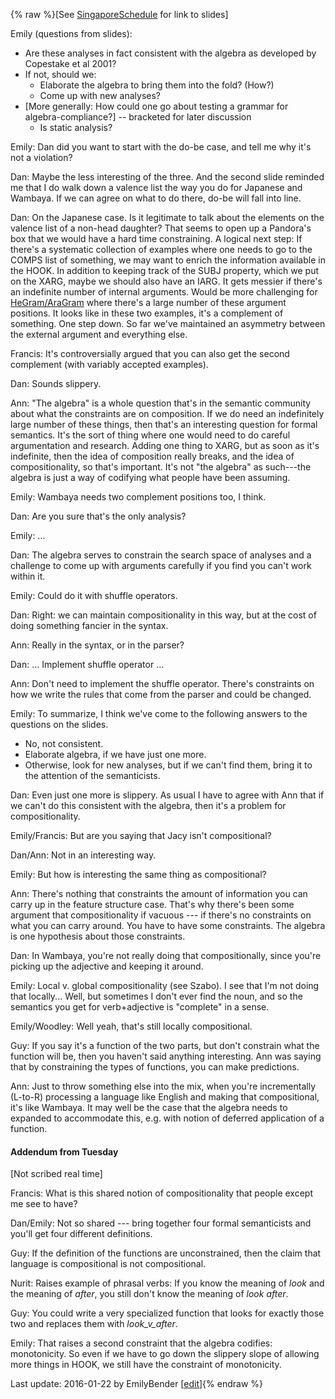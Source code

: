 {% raw %}\[See [SingaporeSchedule](https://blog.inductorsoftware.com/docsproto/summits/SingaporeSchedule) for link to slides\]

Emily (questions from slides):

- Are these analyses in fact consistent with the algebra as developed
by Copestake et al 2001?
- If not, should we:
  - Elaborate the algebra to bring them into the fold? (How?)
  - Come up with new analyses?
- \[More generally: How could one go about testing a grammar for
algebra-compliance?\] -- bracketed for later discussion
  - Is static analysis?

Emily: Dan did you want to start with the do-be case, and tell me why
it's not a violation?

Dan: Maybe the less interesting of the three. And the second slide
reminded me that I do walk down a valence list the way you do for
Japanese and Wambaya. If we can agree on what to do there, do-be will
fall into line.

Dan: On the Japanese case. Is it legitimate to talk about the elements
on the valence list of a non-head daughter? That seems to open up a
Pandora's box that we would have a hard time constraining. A logical
next step: If there's a systematic collection of examples where one
needs to go to the COMPS list of something, we may want to enrich the
information available in the HOOK. In addition to keeping track of the
SUBJ property, which we put on the XARG, maybe we should also have an
IARG. It gets messier if there's an indefinite number of internal
arguments. Would be more challenging for
[HeGram/AraGram](/HeGram/AraGram) where there's a large number of these
argument positions. It looks like in these two examples, it's a
complement of something. One step down. So far we've maintained an
asymmetry between the external argument and everything else.

Francis: It's controversially argued that you can also get the second
complement (with variably accepted examples).

Dan: Sounds slippery.

Ann: "The algebra" is a whole question that's in the semantic community
about what the constraints are on composition. If we do need an
indefinitely large number of these things, then that's an interesting
question for formal semantics. It's the sort of thing where one would
need to do careful argumentation and research. Adding one thing to XARG,
but as soon as it's indefinite, then the idea of composition really
breaks, and the idea of compositionality, so that's important. It's not
"the algebra" as such---the algebra is just a way of codifying what
people have been assuming.

Emily: Wambaya needs two complement positions too, I think.

Dan: Are you sure that's the only analysis?

Emily: ...

Dan: The algebra serves to constrain the search space of analyses and a
challenge to come up with arguments carefully if you find you can't work
within it.

Emily: Could do it with shuffle operators.

Dan: Right: we can maintain compositionality in this way, but at the
cost of doing something fancier in the syntax.

Ann: Really in the syntax, or in the parser?

Dan: ... Implement shuffle operator ...

Ann: Don't need to implement the shuffle operator. There's constraints
on how we write the rules that come from the parser and could be
changed.

Emily: To summarize, I think we've come to the following answers to the
questions on the slides.

- No, not consistent.
- Elaborate algebra, if we have just one more.
- Otherwise, look for new analyses, but if we can't find them, bring
it to the attention of the semanticists.

Dan: Even just one more is slippery. As usual I have to agree with Ann
that if we can't do this consistent with the algebra, then it's a
problem for compositionality.

Emily/Francis: But are you saying that Jacy isn't compositional?

Dan/Ann: Not in an interesting way.

Emily: But how is interesting the same thing as compositional?

Ann: There's nothing that constraints the amount of information you can
carry up in the feature structure case. That's why there's been some
argument that compositionality if vacuous --- if there's no constraints
on what you can carry around. You have to have some constraints. The
algebra is one hypothesis about those constraints.

Dan: In Wambaya, you're not really doing that compositionally, since
you're picking up the adjective and keeping it around.

Emily: Local v. global compositionality (see Szabo). I see that I'm not
doing that locally... Well, but sometimes I don't ever find the noun,
and so the semantics you get for verb+adjective is "complete" in a
sense.

Emily/Woodley: Well yeah, that's still locally compositional.

Guy: If you say it's a function of the two parts, but don't constrain
what the function will be, then you haven't said anything interesting.
Ann was saying that by constraining the types of functions, you can make
predictions.

Ann: Just to throw something else into the mix, when you're
incrementally (L-to-R) processing a language like English and making
that compositional, it's like Wambaya. It may well be the case that the
algebra needs to expanded to accommodate this, e.g. with notion of
deferred application of a function.

#### Addendum from Tuesday

\[Not scribed real time\]

Francis: What is this shared notion of compositionality that people
except me see to have?

Dan/Emily: Not so shared --- bring together four formal semanticists and
you'll get four different definitions.

Guy: If the definition of the functions are unconstrained, then the
claim that language is compositional is not compositional.

Nurit: Raises example of phrasal verbs: If you know the meaning of
*look* and the meaning of *after*, you still don't know the meaning of
*look after*.

Guy: You could write a very specialized function that looks for exactly
those two and replaces them with *look\_v\_after*.

Emily: That raises a second constraint that the algebra codifies:
monotonicity. So even if we have to go down the slippery slope of
allowing more things in HOOK, we still have the constraint of
monotonicity.

Last update: 2016-01-22 by EmilyBender [[edit](https://github.com/delph-in/docs/wiki/SingaporeHookOrthodoxy/_edit)]{% endraw %}